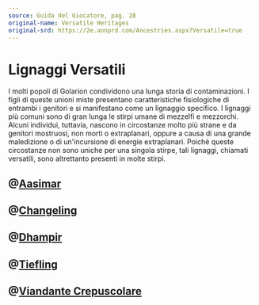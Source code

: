 ```yaml
---
source: Guida del Giocatore, pag. 28
original-name: Versatile Heritages
original-srd: https://2e.aonprd.com/Ancestries.aspx?Versatile=true
---
```


# Lignaggi Versatili

I molti popoli di Golarion condividono una lunga storia di contaminazioni. I
figli di queste unioni miste presentano caratteristiche fisiologiche di entrambi
i genitori e si manifestano come un lignaggio specifico. I lignaggi più comuni
sono di gran lunga le stirpi umane di mezzelfi e mezzorchi. Alcuni individui,
tuttavia, nascono in circostanze molto più strane e da genitori mostruosi, non
morti o extraplanari, oppure a causa di una grande maledizione o di
un'incursione di energie extraplanari. Poiché queste circostanze non sono uniche
per una singola stirpe, tali lignaggi, chiamati versatili, sono altrettanto
presenti in molte stirpi.

## @[Aasimar](/stirpi/lignaggi-versatili/aasimar)

## @[Changeling](/stirpi/lignaggi-versatili/changeling)

## @[Dhampir](/stirpi/lignaggi-versatili/dhampir)

## @[Tiefling](/stirpi/lignaggi-versatili/tiefling)

## @[Viandante Crepuscolare](/stirpi/lignaggi-versatili/viandante-crepuscolare)
